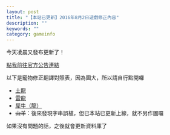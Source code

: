 ```yaml
---
layout: post
title: "【本站已更新】2016年8月2日遊戲修正內容"
description: ""
keywords: ""
category: gameinfo
---
```

<p>今天凌晨又發布更新了！</p><p><span class="label label-info"><a href="http://cafe.naver.com/mstoneage/189194">點我前往官方公告連結</a></span></p><p>以下是寵物修正翻譯對照表，因為圖大，所以請自行點開囉</p><div style="display: block; clear: both;"><ul><li><a href="http://i.imgbox.com/O00mhU0a.jpg">土龍</a></li><li><a href="http://i.imgbox.com/Ony3Woe1.jpg">雷龍</a></li><li><a href="http://i.imgbox.com/vcmZcZSH.jpg">犀牛（龍）</a></li><li><del>山羊</del>：後來發現字串誤植，但已本站已更新上線，就不另作圖囉</li></ul></div><p>如果沒有問題的話，之後就會更新資料庫了</p>
